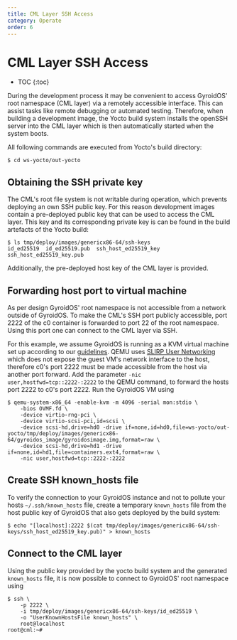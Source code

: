 ```yaml
---
title: CML Layer SSH Access
category: Operate
order: 6
---
```



# CML Layer SSH Access

- TOC
{:toc}

During the development process it may be convenient to access GyroidOS' root
namespace (CML layer) via a remotely accessible interface. This can assist tasks
like remote debugging or automated testing. Therefore, when building a
development image, the Yocto build system installs the openSSH server into the
CML layer which is then automatically started when the system boots.

All following commands are executed from Yocto's build directory:
```
$ cd ws-yocto/out-yocto
```

## Obtaining the SSH private key
The CML's root file system is not writable during operation, which prevents 
deploying an own SSH public key. For this reason development images contain a
pre-deployed public key that can be used to access the CML layer. This key and
its corresponding private key is can be found in the build artefacts of the
Yocto build:
```
$ ls tmp/deploy/images/genericx86-64/ssh-keys
id_ed25519  id_ed25519.pub  ssh_host_ed25519_key  ssh_host_ed25519_key.pub
```
Additionally, the pre-deployed host key of the CML layer is provided.

## Forwarding host port to virtual machine
As per design GyroidOS' root namespace is not accessible from a network outside
of GyroidOS. To make the CML's SSH port publicly accessible, port 2222 of the c0
container is forwarded to port 22 of the root namespace. Using this port one can
connect to the CML layer via SSH.

For this example, we assume GyroidOS is running as a KVM virtual machine set up
according to our [guidelines](/deploy/qemu). QEMU uses
[SLIRP User Networking](https://wiki.qemu.org/Documentation/Networking#User_Networking_(SLIRP))
which does not expose the guest VM's network interface to the host, therefore
c0's port 2222 must be made accessible from the host via another port forward.
Add the parameter `-nic user,hostfwd=tcp::2222-:2222` to the QEMU command, to
forward the hosts port 2222 to c0's port 2222. Run the GyroidOS VM using
```
$ qemu-system-x86_64 -enable-kvm -m 4096 -serial mon:stdio \
    -bios OVMF.fd \
    -device virtio-rng-pci \
    -device virtio-scsi-pci,id=scsi \
    -device scsi-hd,drive=hd0 -drive if=none,id=hd0,file=ws-yocto/out-yocto/tmp/deploy/images/genericx86-64/gyroidos_image/gyroidosimage.img,format=raw \
    -device scsi-hd,drive=hd1 -drive if=none,id=hd1,file=containers.ext4,format=raw \
    -nic user,hostfwd=tcp::2222-:2222
```

## Create SSH known_hosts file
To verify the connection to your GyroidOS instance and not to pollute your hosts
`~/.ssh/known_hosts` file, create a temporary `known_hosts` file from the host
public key of GyroidOS that also gets deployed by the build system:
```
$ echo "[localhost]:2222 $(cat tmp/deploy/images/genericx86-64/ssh-keys/ssh_host_ed25519_key.pub)" > known_hosts
```

## Connect to the CML layer
Using the public key provided by the yocto build system and the generated
`known_hosts` file, it is now possible to connect to GyroidOS' root namespace 
using
```
$ ssh \
    -p 2222 \
    -i tmp/deploy/images/genericx86-64/ssh-keys/id_ed25519 \
    -o "UserKnownHostsFile known_hosts" \
    root@localhost
root@cml:~#
```

